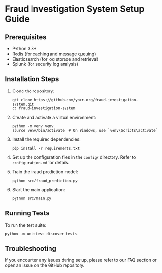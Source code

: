 # Fraud Investigation System Setup Guide

## Prerequisites
- Python 3.8+
- Redis (for caching and message queuing)
- Elasticsearch (for log storage and retrieval)
- Splunk (for security log analysis)

## Installation Steps

1. Clone the repository:
   ```
   git clone https://github.com/your-org/fraud-investigation-system.git
   cd fraud-investigation-system
   ```

2. Create and activate a virtual environment:
   ```
   python -m venv venv
   source venv/bin/activate  # On Windows, use `venv\Scripts\activate`
   ```

3. Install the required dependencies:
   ```
   pip install -r requirements.txt
   ```

4. Set up the configuration files in the `config/` directory. Refer to `configuration.md` for details.

5. Train the fraud prediction model:
   ```
   python src/fraud_prediction.py
   ```

6. Start the main application:
   ```
   python src/main.py
   ```

## Running Tests

To run the test suite:
```
python -m unittest discover tests
```

## Troubleshooting

If you encounter any issues during setup, please refer to our FAQ section or open an issue on the GitHub repository.